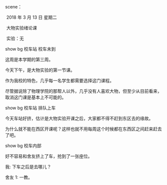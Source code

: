 scene：

​	2018 年 3 月 13 日 星期二

​	大物实验绪论课 

​	实验：无

show bg 校车站 校车未到

这周是本学期的第三周。

今天下午，是大物实验的第一节课。

作为我校的特色，几乎每一名学生都需要选择这门课程。

尽管据说除了物理学院的那帮人以外，几乎没有人喜欢大物，但至少从目前看来，取消这门课是基本上不可能的。

show bg 校车站 排队上车

今天车站好挤，估计是大物实验开课之后，大家都不得不赶到东区去的缘故。

为什么就不能在西区开课呢？这样也就不用每周这个时候都在东西区之间赶来赶去了吧。

show bg 校车内部

好不容易和舍友挤上了车，抢到了一张座位。

我: 下车之后是去哪儿？

舍友 1: 一教。